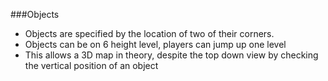 
###Objects
* Objects are specified by the location of two of their corners.
* Objects can  be on 6 height level, players can jump up one level
* This allows a 3D map in theory, despite the top down view by checking the vertical position of an object
